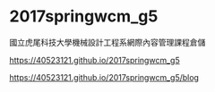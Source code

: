 # 2017springwcm_g5
國立虎尾科技大學機械設計工程系網際內容管理課程倉儲

https://40523121.github.io/2017springwcm_g5

https://40523121.github.io/2017springwcm_g5/blog
